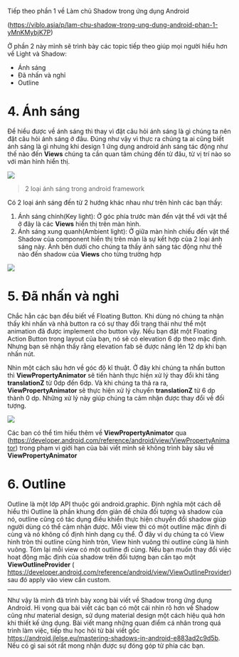 Tiếp theo phần 1 về Làm chủ Shadow trong ứng dụng Android

(https://viblo.asia/p/lam-chu-shadow-trong-ung-dung-android-phan-1-yMnKMybjK7P)

Ở phần 2 này mình sẽ trình bày các topic tiếp theo giúp mọi người hiểu hơn về Light và Shadow:
* Ánh sáng
* Đã nhấn và nghỉ
* Outline

# 4. Ánh sáng
Để hiểu được về ánh sáng thì thay vì đặt câu hỏi ánh sáng là gì chúng ta nên đặt câu hỏi ánh sáng ở đâu. 
Đúng như vậy vì thực ra chúng ta ai cũng biết ánh sáng là gì nhưng khi design 1 ứng dụng android ánh sáng tác động như thế nào đến **Views** chúng ta cần quan tâm chúng đến từ đâu, từ vị trí nào so với màn hình hiển thị.

![](https://images.viblo.asia/808a7634-7394-4fd5-ada0-3a1a6224b49d.png)
> 2 loại ánh sáng trong android framework 

Có 2 loại ánh sáng đến từ 2 hướng khác nhau như trên hình các bạn thấy:
1. Ánh sáng chính(Key light): Ở góc phía trước màn đến vật thể với vật thể ở đây là các **Views** hiển thị trên màn hình. 
2. Ánh sáng xung quanh(Ambient light): Ở giữa màn hình chiếu đến vật thể
Shadow của component hiển thị trên màn là sự kết hợp của 2 loại ánh sáng này. Ảnh bên dưới cho chúng ta thấy ánh sáng tác động như thế nào đến shadow của **Views**  cho từng trường hợp

![](https://images.viblo.asia/1b65277b-5cde-4b09-b9d9-e3d65b6c565c.png)


# 5. Đã nhấn và nghỉ
Chắc hẳn các bạn đều biết về Floating Button. Khi dùng nó chúng ta nhận thấy khi nhấn và nhả button ra có sự thay đổi trạng thái như thể một animation đã được implement cho button vậy. Nếu bạn đặt một Floating Action Button trong layout của bạn, nó sẽ có elevation 6 dp theo mặc định. Nhưng bạn sẽ nhận thấy rằng elevation fab sẽ được nâng lên 12 dp khi bạn nhấn nút. 
 
 Nhìn một cách sâu hơn về góc độ kĩ thuật. Ở đây khi chúng ta nhấn button thì **ViewPropertyAnimator** sẽ tiến hành thực hiện xử lý thay đổi khi tăng **translationZ** từ 0dp đến 6dp.
 Và khi chúng ta thả ra ra, **ViewPropertyAnimator** sẽ thực hiện xử lý chuyển **translationZ** từ 6 dp thành 0 dp. Những xử lý này giúp chúng ta cảm nhận được thay đổi về đối tượng.
 
 ![](https://images.viblo.asia/910d1a86-5c7c-44d8-87e9-0660fbb1b8c1.png)


 Các ban có thể tìm hiểu thêm về **ViewPropertyAnimator** qua (https://developer.android.com/reference/android/view/ViewPropertyAnimator) trong phạm vi giới hạn của bài viết mình sẽ không trình bày sâu về **ViewPropertyAnimator**
 
 # 6. Outline
Outline là một lớp API thuộc gói android.graphic. Định nghĩa một cách dễ hiểu thì Outline là phần khung đơn giản để chứa đối tượng và shadow của nó, 
outline cũng có tác dụng điều khiển thực hiện chuyển đổi shadow giúp người dùng có thể cảm nhận được. Mỗi view thì có một outline mặc định đi cùng và nó không cố định hình dạng cụ thể. Ở đây ví dụ chúng ta có View hình tròn thì outline cũng hình tròn, View hình vuông thì outline cũng là hình vuông. Tóm lại mỗi view có một outline đi cùng. Nếu bạn muốn thay đổi việc hoạt động mặc định của shadow trên đối tượng bạn cần tạo một **ViewOutlineProvider** ( https://developer.android.com/reference/android/view/ViewOutlineProvider) sau đó apply vào view cần custom.



-----


  Như vậy là  mình đã trình bày xong bài viết về Shadow trong ứng dụng Android. Hi vọng qua bài viết các bạn có một cái nhìn rõ hơn về Shadow cũng như material design, sử dụng material design một cách hiệu quả hơn khi thiết kế ứng dụng.
Bài viết mang những quan điểm cá nhân trong quá trình làm việc, tiếp thu học hỏi từ bài viết gốc https://android.jlelse.eu/mastering-shadows-in-android-e883ad2c9d5b. Nếu có gì sai sót rất mong nhận được sự đóng góp từ phía các bạn.
